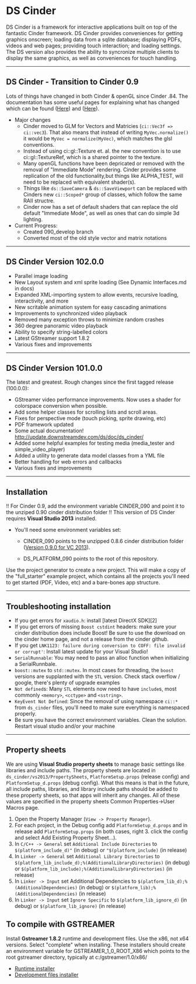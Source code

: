 DS Cinder
=========
DS Cinder is a framework for interactive applications built on top of the fantastic Cinder framework. DS Cinder provides conveniences for getting graphics onscreen; loading data from a sqlite database; displaying PDFs, videos and web pages; providing touch interaction; and loading settings. The DS version also provides the ability to syncronize multiple clients to display the same graphics, as well as conveniences for touch handling.


-----------------------------
DS Cinder - Transition to Cinder 0.9
-----------------------------
Lots of things have changed in both Cinder & openGL since Cinder .84. The documentation has some useful pages for explaining what has changed which can be found ([Here](https://libcinder.org/docs/guides/transition_0_9/index.html)) and ([Here](https://libcinder.org/docs/guides/opengl/index.html)).
- Major changes
    - Cinder moved to GLM for Vectors and Matricies (`ci::Vec3f => ci::vec3`). That also means that instead of writing `MyVec.normalize()` it would be `MyVec = normalize(MyVec)`, which matches the glsl conventions.
    - Instead of using ci::gl::Texture et. al. the new convention is to use ci::gl::TextureRef, which is a shared pointer to the texture.
    - Many openGL functions have been depricated or removed with the removal of "Immediate Mode" rendering. Cinder provides some replication of the old functionality,but things like ALPHA_TEST, will need to be replaced with equivalent shader(s).
    - Things like `ds::SaveCamera` & `ds::SaveViewport` can be replaced with Cinders new `ci::Scoped*` group of classes, which follow the same RAII structre.
    - Cinder now has a set of default shaders that can replace the old default "Immediate Mode", as well as ones that can do simple 3d lighting.
- Current Progress:
    - Created 090_develop branch
    - Converted most of the old style vector and matrix notations

-----------------------------
DS Cinder Version 102.0.0
-----------------------------

- Parallel image loading
- New Layout system and xml sprite loading (See Dynamic Interfaces.md in docs)
- Expanded XML-importing system to allow events, recursive loading, interactivity, and more
- New scritable animation system for easy cascading animations
- Improvements to synchronized video playback
- Removed many exception throws to minimize random crashes
- 360 degree panoramic video playback
- Ability to specify string-labelled colors
- Latest GStreamer support 1.8.2
- Various fixes and improvements

-----------------------------
DS Cinder Version 101.0.0
-----------------------------
The latest and greatest. Rough changes since the first tagged release (100.0.0):

- GStreamer video performance improvements. Now uses a shader for colorspace conversion when possible.
- Add some helper classes for scrolling lists and scroll areas.
- Fixes for perspective mode (touch picking, sprite drawing, etc)
- PDF framework updated
- Some actual documentation! http://update.downstreamdev.com/ds/doc/ds_cinder/
- Added some helpful examples for testing media (media_tester and simple_video_player)
- Added a utility to generate data model classes from a YML file
- Better handling for web errors and callbacks
- Various fixes and improvements

----------

Installation
------------
!! For Cinder 0.9, add the environment variable CINDER_090 and point it to the unziped 0.90 cinder distribution folder !!
This version of DS Cinder requires **Visual Studio 2013** installed.

-  You'll need some environment variables set:
   - CINDER_090 points to the unzipped 0.8.6 cinder distribution folder ([Version 0.9.0 for VC 2013](https://libcinder.org/static/releases/cinder_0.9.0_vc2013.zip)).

   - DS_PLATFORM_090 points to the root of this repository.


Use the project generator to create a new project. This will make a copy of the "full_starter" example project, which contains all the projects you'll need to get started (PDF, Video, etc) and a bare-bones app structure.

----------

Troubleshooting installation
--------------------------------

 - If you get errors for `xaudio.h`: install [latest DirectX SDK][2]
 - If you get errors of missing `Boost cstdint` headers: make sure your cinder distribution does include Boost! Be sure to use the download on the cinder home page, and not a release from the cinder github.
 - If you get `LNK1123: failure during conversion to COFF: file invalid or corrupt'`: Install latest update for your Visual Studio!
 - `SerialRunnable`: You may need to pass an alloc function when initializing a SerialRunnbale.
 - `boost::mutex` to `std::mutex`. In most cases for threading, the `boost` versions are supplanted with the `STL` version. Check stack overflow / google, there's plenty of upgrade examples
 - `Not defined`s: Many `STL` elements now need to have `include`s, most commonly `<memory>`, `<cctype>` and `<sstring>`.
 - `KeyEvent Not Defined`: Since the removal of using namespace `ci::*` from `ds_cinder` files, you'll need to make sure everything is namespaced properly.
 - Be sure you have the correct environment variables. Clean the solution. Restart visual studio and/or your machine

----------


Property sheets
---------------

We are using **Visual Studio property sheets** to manage basic settings like libraries and include paths. The property sheets are located in `ds_cinder/vs2013/PropertySheets`, `PlatformSetup.props` (release config) and `PlatformSetup_d.props` (debug config).  What this means is that in the future, all include paths, libraries, and library include paths should be added to these property sheets, so that apps will inherit any changes.  All of these values are specified in the property sheets Common Properties->User Macros page.

 1. Open the Property Manager (`View -> Property Manager`).
 2. For each project, in the Debug config add `PlatformSetup_d.props` and in release add `PlatformSetup.props` (in both cases, right  3. click the config and select Add Existing Property Sheet...).
 4. In `C/C++ -> General` set `Additional Include Directories` to `$(platform_include_d)"` (in debug) or `"$(platform_include)` (in release)
 5. In `Linker -> General` set `Additional Library Directories` to `$(platform_lib_include_d);%(AdditionalLibraryDirectories)` (in debug) or `$(platform_lib_include);%(AdditionalLibraryDirectories)` (in release)
 6. In `Linker -> Input` set Additional Dependencies to `$(platform_lib_d);%(AdditionalDependencies)` (in debug) or `$(platform_lib);%(AdditionalDependencies)` (in release)
 7. In `Linker -> Input` set `Ignore Specific` to `$(platform_lib_ignore_d)` (in debug) or `$(platform_lib_ignore)` (in release)



To compile with GSTREAMER
-------------------------

Install **Gstreamer 1.8.2** runtime and development files. Use the x86, not x64 versions. Select "complete" when installing. These installers should create an environment variable for GSTREAMER_1_0_ROOT_X86 which points to the root gstreamer directory, typically at c:/gstreamer/1.0/x86/
  - [Runtime installer](http://gstreamer.freedesktop.org/data/pkg/windows/1.8.2/gstreamer-1.0-x86-1.8.2.msi)
  - [Development files installer](http://gstreamer.freedesktop.org/data/pkg/windows/1.8.2/gstreamer-1.0-devel-x86-1.8.2.msi)


